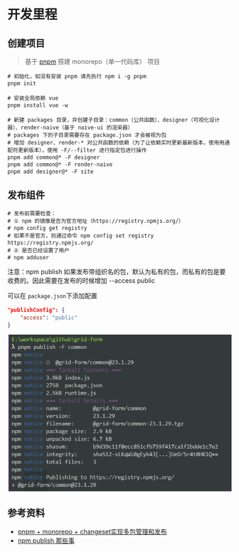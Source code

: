 # 开发里程

## 创建项目
> 基于 [pnpm](https://pnpm.io) 搭建 monorepo（单一代码库） 项目

```shell
# 初始化，如没有安装 pnpm 请先执行 npm i -g pnpm
pnpm init

# 安装全局依赖 vue
pnpm install vue -w

# 新建 packages 目录，并创建子目录：common（公共函数）、designer（可视化设计器）、render-naive（基于 naive-ui 的渲染器）
# packages 下的子目录需要存在 package.json 才会被视为包
# 增加 designer、render-* 对公共函数的依赖（为了让依赖实时更新最新版本，使用用通配符更新版本），使用 -F/--filter 进行指定包进行操作
pnpm add common@* -F designer
pnpm add common@* -F render-naive
pnpm add designer@* -F site
```

## 发布组件

```shell
# 发布前需要检查：
# ① npm 的镜像是否为官方地址（https://registry.npmjs.org/）
# npm config get registry
# 如果不是官方，则通过命令 npm config set registry https://registry.npmjs.org/
# ② 是否已经设置了用户
# npm adduser
```

注意：npm publish 如果发布带组织名的包，默认为私有的包，而私有的包是要收费的。因此需要在发布的时候增加 --access public

可以在 `package.json`下添加配置

```json
"publishConfig": {
    "access": "public"
}
```

![记录下首次提交](image/first-publish.png)

## 参考资料

* [pnpm + monorepo + changeset实现多包管理和发布](https://juejin.cn/post/7181720787400228925)
* [npm publish 那些事](https://www.cnblogs.com/momo798/p/15075312.html)
